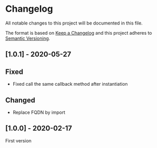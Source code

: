# Changelog
All notable changes to this project will be documented in this file.

The format is based on [Keep a Changelog](http://keepachangelog.com/en/1.0.0/)
and this project adheres to [Semantic Versioning](http://semver.org/spec/v2.0.0.html).

## [1.0.1] - 2020-05-27
## Fixed
- Fixed call the same callback method after instantiation

## Changed
- Replace FQDN by import

## [1.0.0] - 2020-02-17
First version
